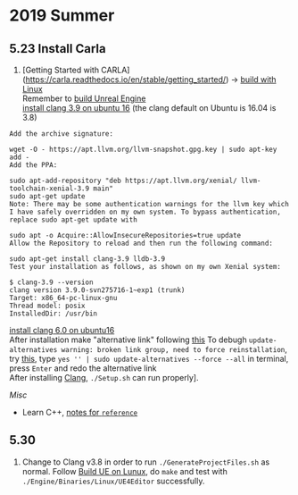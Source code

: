 # 2019 Summer
## 5.23 Install Carla
1. [Getting Started with CARLA] (https://carla.readthedocs.io/en/stable/getting_started/) -> [build with Linux](https://carla.readthedocs.io/en/latest/how_to_build_on_linux/) <br/>
Remember to [build Unreal Engine](https://wiki.unrealengine.com/Building_On_Linux) <br/>
[install clang 3.9 on ubuntu 16](https://askubuntu.com/questions/787383/how-to-install-llvm-3-9) (the clang default on Ubuntu is 16.04 is 3.8)
```
Add the archive signature:

wget -O - https://apt.llvm.org/llvm-snapshot.gpg.key | sudo apt-key add -
Add the PPA:

sudo apt-add-repository "deb https://apt.llvm.org/xenial/ llvm-toolchain-xenial-3.9 main"
sudo apt-get update
Note: There may be some authentication warnings for the llvm key which I have safely overridden on my own system. To bypass authentication, replace sudo apt-get update with

sudo apt -o Acquire::AllowInsecureRepositories=true update
Allow the Repository to reload and then run the following command:

sudo apt-get install clang-3.9 lldb-3.9
Test your installation as follows, as shown on my own Xenial system:

$ clang-3.9 --version
clang version 3.9.0-svn275716-1~exp1 (trunk)
Target: x86_64-pc-linux-gnu
Thread model: posix
InstalledDir: /usr/bin
```

[install clang 6.0 on ubuntu16](https://blog.kowalczyk.info/article/k/how-to-install-latest-clang-6.0-on-ubuntu-16.04-xenial-wsl.html) <br/>
After installation make "alternative link" following [this](https://github.com/carla-simulator/carla/issues/53)
To debugh `update-alternatives warning: broken link group, need to force reinstallation`, try [this](https://dev1galaxy.org/viewtopic.php?id=649), type `yes '' | sudo update-alternatives --force --all` in terminal, press `Enter` and redo the alternative link <br/>
After installing [Clang](https://clang.llvm.org/), `./Setup.sh` can run properly].

*Misc*
* Learn C++, [notes for `reference`](https://en.wikipedia.org/wiki/Reference_(C%2B%2B))

## 5.30
1. Change to Clang v3.8 in order to run ` ./GenerateProjectFiles.sh ` as normal. Follow [Build UE on Lunux](https://wiki.unrealengine.com/Building_On_Linux), do `make` and test with `./Engine/Binaries/Linux/UE4Editor` successfully.

